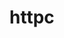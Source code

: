 # httpc

<!--

https://www.w3.org/Protocols/HTTP/1.0/spec.html
http://aimanhanna.com/concordia/comp445/index.htm
https://about.sourcegraph.com/go/gophercon-2018-implementing-a-network-protocol-in-go/

todo
- parsing ignores used args

 -->
